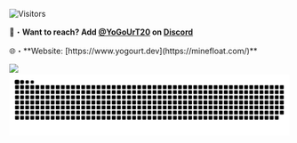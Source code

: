 <img src="https://komarev.com/ghpvc/?username=YoGoUrT20&label=Profile%20Views&color=008042&style=flat&label=Visitors" alt="Visitors"></a>

📩・**Want to reach? Add [@YoGoUrT20](https://discord.com/users/439843686482837504) on [Discord](https://discord.gg/VKd93svWdv)**
</a> 
<p> </p>
🌐・**Website: [https://www.yogourt.dev](https://minefloat.com/)**

<a href="https://www.youtube.com/watch?v=o-YBDTqX_ZU" target="_blank"> <img src="https://discord.c99.nl/widget/theme-3/439843686482837504.png"/></a>
<a href="https://www.youtube.com/watch?v=o-YBDTqX_ZU" target="_blank"><img src="https://raw.githubusercontent.com/platane/snk/output/github-contribution-grid-snake-dark.svg" alt="snop"></a>
 
